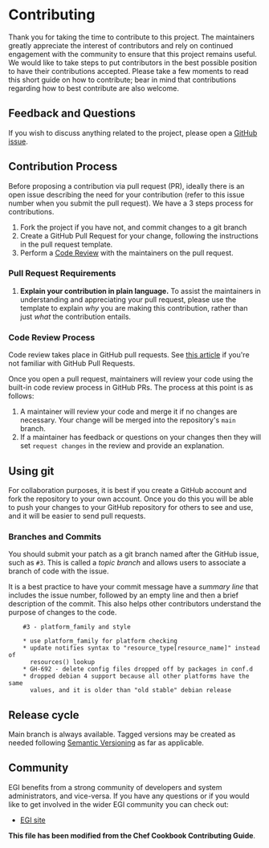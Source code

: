 # Contributing

Thank you for taking the time to contribute to this project. The maintainers
greatly appreciate the interest of contributors and rely on continued engagement
with the community to ensure that this project remains useful. We would like to
take steps to put contributors in the best possible position to have their
contributions accepted. Please take a few moments to read this short guide on
how to contribute; bear in mind that contributions regarding how to best
contribute are also welcome.

## Feedback and Questions

If you wish to discuss anything related to the project, please open a
[GitHub issue](https://github.com/EGI-Federation/glite-info-provider-ldap/issues/new).

## Contribution Process

Before proposing a contribution via pull request (PR), ideally there is an open
issue describing the need for your contribution (refer to this issue number when
you submit the pull request). We have a 3 steps process for contributions.

1. Fork the project if you have not, and commit changes to a git branch
1. Create a GitHub Pull Request for your change, following the instructions in
   the pull request template.
1. Perform a [Code Review](#code-review-process) with the maintainers on the
   pull request.

### Pull Request Requirements

1. **Explain your contribution in plain language.** To assist the maintainers in
   understanding and appreciating your pull request, please use the template to
   explain _why_ you are making this contribution, rather than just _what_ the
   contribution entails.

### Code Review Process

Code review takes place in GitHub pull requests. See
[this article](https://docs.github.com/en/pull-requests/collaborating-with-pull-requests/proposing-changes-to-your-work-with-pull-requests/about-pull-requests)
if you're not familiar with GitHub Pull Requests.

Once you open a pull request, maintainers will review your code using the
built-in code review process in GitHub PRs. The process at this point is as
follows:

1. A maintainer will review your code and merge it if no changes are necessary.
   Your change will be merged into the repository's `main` branch.
1. If a maintainer has feedback or questions on your changes then they will set
   `request changes` in the review and provide an explanation.

## Using git

For collaboration purposes, it is best if you create a GitHub account and fork
the repository to your own account. Once you do this you will be able to push
your changes to your GitHub repository for others to see and use, and it will be
easier to send pull requests.

### Branches and Commits

You should submit your patch as a git branch named after the GitHub issue, such
as `#3`\. This is called a _topic branch_ and allows users to associate a branch
of code with the issue.

It is a best practice to have your commit message have a _summary line_ that
includes the issue number, followed by an empty line and then a brief
description of the commit. This also helps other contributors understand the
purpose of changes to the code.

```text
    #3 - platform_family and style

    * use platform_family for platform checking
    * update notifies syntax to "resource_type[resource_name]" instead of
      resources() lookup
    * GH-692 - delete config files dropped off by packages in conf.d
    * dropped debian 4 support because all other platforms have the same
      values, and it is older than "old stable" debian release
```

## Release cycle

Main branch is always available. Tagged versions may be created as needed
following [Semantic Versioning](https://semver.org/) as far as applicable.

## Community

EGI benefits from a strong community of developers and system administrators,
and vice-versa. If you have any questions or if you would like to get involved
in the wider EGI community you can check out:

- [EGI site](https://www.egi.eu)

**This file has been modified from the Chef Cookbook Contributing Guide**.
